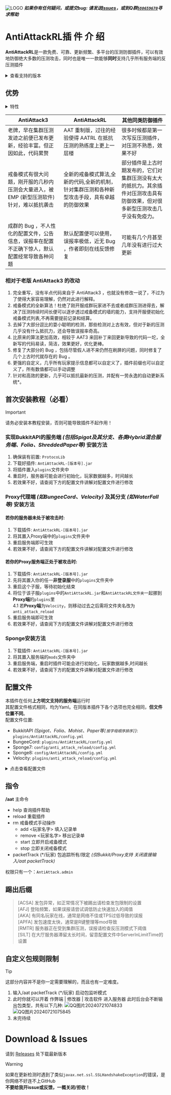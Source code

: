 ![LOGO](https://github.com/AntiAttackMC/AATRL_Public/assets/141195321/a132cebe-2a95-4344-868a-955a4c81a78b)
***如果你有任何疑问，或提交bug: 请发送[Issues](issues/)，或到Q群[`580659670`](https://qm.qq.com/q/gya17AyEyQ)寻求帮助***
# AntiAttackRL插 件 介 绍
**AntiAttackRL**是一款免费、可靠、更新频繁、多平台的压测防御插件，可以有效地防御绝大多数的压测攻击，同时也是唯一一款能够**同时**支持几乎所有服务端的反压测插件<br>

<details>
  
  <summary>查看支持的版本</summary>
  
  **BukkitAPI 系列**<br>
  * _Spigot_ 及其分支（如 _Paper_、_Purpur_ 等）<br>
  * _Hybrid_ 混合服务端<br>
  * 新式多线程服务端（如 _Folia_ 、 _ShreddedPaper_）<br>
  
  **Proxy 系列**<br>
  * _BungeeCord_ 、_Velocity_、_Waterfall_ <br>
  
  **Sponge 系列**<br>
  * _Sponge7_ 、_Sponge8_ <br>

</details>

## 优势
<details>
  
  <summary>特性</summary>
    
  * 防御 MOTD _(集群)_ 压测
  * 防御 Ping _(集群)_ 压测
  * 防御 假人 _(集群)_ 压测
  * 防御 Tab 包高频攻击
  * 防御 Move 包高频攻击
  * 防御连点器发包崩溃漏洞
  * 防御踢人漏洞压测攻击
  * 防御频繁握手多连接攻击
  * 防御洪水 Book 包攻击
  * 防御死亡 Motd / Ping 发包攻击
  * 不会阻隔正常玩家进入服务器
  * 插件可自动更新 *
  * 可高度自定义的配置文件
  * 可以自定义发包规则限制

</details>

|AntiAttack3 |	AntiAttackRL	|其他同类防御插件|
| -----------|----------------|-----------------|
|老牌，早在集群压测发迹之前便已发布更新，经验丰富。但正因如此，代码累赘|	AAT 重制版，过往的经验使得 AATRL 在抵抗压测的熟练度上更上一层楼	| 很多时候都是第一次写反压测插件，对压测不熟悉，效果不好
戒备模式有很大问题，刚开服的几秒内压测会大量进入，被 EMP (新型压测软件)针对，难以抵抗袭击 |	全新的戒备模式算法,全新的代码,全新的机制，针对集群压测和各种新型攻击手段，具有卓越的防御效果	| 部分插件是上古时期发布的，它们对集群压测没有太大的抵抗力。其余插件对压测攻击具有防御效果，但对很多新型压测攻击几乎没有免疫力。
成群的 Bug ，不人性化的配置文件，公告信息，误报率在配置不正确下惊人，默认配置经常导致各种问题 |	默认配置便可以使用，误报率极低，近无 Bug ，作者即刻在线反馈修复	| 可能有几个月甚至几年没有进行过大更新

### 相对于老版 AntiAttack3 的改动
1. 完全重写，没有半点代码来自于 AntiAttack3 ，也就没有修改一说了，不过为了使得大家容易理解，仍然对此进行解释。
2. 戒备模式的全新算法！杜绝了刚开服成群玩家进不去或者成群压测进得去，解决了压测持续时间长便可以逐步透过戒备模式的墙的能力，支持开服便初始化戒备模式列表,不再需要提前记录和结算。
3. 去掉了大部分逗比的耍小聪明的检测，那些检测对上古有效，但对于新的压测几乎没有什么抵抗力，还会导致误报率奇高。
4. 比原来的算法更加高效，相较于 AAT3 来回补丁来回更新导致的代码一坨，全新写的代码易读，简洁，效果更好，优化更棒。
5. 修复了大部分的 Bug ，包括尽管假人进不来仍然在刷屏的问题，同时修复了几个上古时代就存在的 Bug 。
6. 更强的自定义，几乎所有玩家提示信息都可以自定义了，插件前缀也可以自定义了，所有数值都可以手动调整
7. 针对和高效的更新，几乎可以抵抗最新的压测，并配有一劳永逸的自动更新系统*。

## 首次安装教程（必看）

> [!important]
> 请务必安装本教程安装，否则可能导致插件不起作用！

### 实现BukkitAPI的服务端 _(包括Spigot及其分支、各类Hybrid混合服务端、Folia、ShreddedPaper等)_ 安装方法
1. 确保装有前置: `ProtocoLib`
2. 下载好插件: `AntiAttackRL-[版本号].jar`
3. 将插件置入`plugins`文件夹中
4. 重启时，服务器可能会进行初始化，玩家数据越多，时间越长
5. 若效果不好，请查阅下方的配置文件讲解对配置文件进行修改
### Proxy代理端 _(如BungeeCord、Velocity)_ 及其分支 _(如WaterFall等)_ 安装方法
#### 若你的服务器未处于被攻击时:
1. 下载插件: `AntiAttackRL-[版本号].jar`
2. 将其置入Proxy端中的`plugins`文件夹中
3. 重启服务端即可生效
4. 若效果不好，请查阅下方的配置文件讲解对配置文件进行修改

#### 若你的Proxy服务端正处于被攻击时:
1. 下载插件: `AntiAttackRL-[版本号].jar`
2. 先将其置入你的任一**非登录服**中的`plugins`文件夹中
3. 重启这个子服，等待初始化结束
4. 将位于该子服`plugins`中的`AntiAttackRL.jar`和`AntiAttackRL文件夹`一起挪到**Proxy端**的`plugins`里<br>
   4.1 若**Proxy端**为`Velocity`，则移动过去之后需将文件夹名改为`anti_attack_reload`
6. 重启服务端即可生效
7. 若效果不好，请查阅下方的配置文件讲解对配置文件进行修改
### Sponge安装方法
1. 下载插件: `AntiAttackRL-[版本号].jar`
2. 将其置入服务端的`mods`文件夹中
3. 重启服务端，重启时插件可能会进行初始化，玩家数据越多,时间越长
4. 若效果不好，请查阅下方的配置文件讲解对配置文件进行修改
## 配置文件
本插件在任何**上方明文支持的服务端**运行时<br>
其配置文件格式相同，均为Yaml。在同版本插件下各个选项也完全相同，**但文件位置不同**。<br>
配置文件位置:<br>
- BukkitAPI _(Spigot、Folia、Mohist、Paper等`[按字母顺序排序]`)_: `plugins/AntiAttackRL/config.yml` <br>
- BungeeCord: `plugins/AntiAttackRL/config.yml` <br>
- Sponge7: `config/anti_attack_reload/config.yml` <br>
- Sponge8: `config/AntiAttackRL/config.yml` <br>
- Velocity: `plugins/anti_attack_reload/config.yml` <br>

<details>
<summary>点击查看配置文件</summary>

```yaml
AntiAttack:
  AutoUpdate: false  #自动更新
  Broadcast:
    enable: true    #聊天栏提示
    period: 10       #间隔
  CheckUpdate: true #检查更新
  PluginPrefix: §b§l[AntiAttackRL]   #插件提示前缀
AntiCreativeSlotAttack:   #防止非法发包
  KickMessage: §c非法发包!怀疑你在攻击服务器,请重新登录§b[ACSA]
  enable: true
AntiFastJoin: #防止快速加入
  DenyMessage: §c你加入过于频繁了!请稍等几秒!§b[AFJ]
  Interval: 4000    #检测间隔
  enable: true
AntiKickAttack: #防止把玩家顶掉线
  DenyMessage: §c有一个同名玩家已经在线了!§b[AKA]
  enable: true
AntiMOTDAttack: #防MOTD压测
  PerIP5sLimit: 10     #同一IP5秒最多请求次数
  Total5sLimit: 100      #全服5秒最多请求次数
  enable: true
AntiPacketFloodAttack: #防止发包洪水攻击
  KickMessage: §c%key_packet%发包量过多,已超出上限踢出值!§b[APFA]
  PacketLimit:
    PluginMessage:MC[|]BEdit:\S*:      #包名
      kick: 1                               
      period: 2000
      share: true
    PluginMessage:MC[|]BSign:\S*:
      kick: 1
      period: 2000
      share: true
    PluginMessage:\S*: ACCEPT
    '[\s\S]*':
      cancel: 25
      period: 500
      share: false
  enable: true
AntiPingAttack:   #ping攻击防御
  PerIPInterval: 500   #阈值
  TotalInterval: 50
  enable: true
AntiTabCompleteAttack:    #防止tab攻击
  PerIPInterval: 1000     #阈值
  TotalInterval: 100
  enable: true
Debug: false     #Debug模式
HandShakeLimiter:     #握手次数限制
  PerIPSecondLimit: 3
  enable: true
LoggerFilter:       #防止日志刷屏-将会删除
  enable: true
  exceptions:
  - io.netty.handler.codec.DecoderException
  - io.netty.handler.codec.CorruptedFrameException
RestrictMode:   #反压测模式（戒备模式）
  Timer:             #阈值，超出将会触发反压测
    CountLimit: 1    #计数限制
    CountPeriod: 5    #计数周期
    DenyMessage: §c服务器遭到集群压测,请稍等再登录!§b[RMTR]
  enable: true
ServerInLimitTime:   #大厅踢出
  KickMessage: §c你在大厅服务器里面待太久了，请重新进入服务器
  LobbyServers:     #大厅服务器名称
  - lobby1    
  - lobby2
  StaySeconds: 30   #踢出时间（单位：秒）
  enable: true
Versioning: 425    #插件版本号（请勿修改）
```

</details>

## 指令
**/aat** 主命令
- help 查询插件帮助
- reload 重载插件
- rm 戒备模式手动操作
  * add <玩家名字> 填入记录单
  * remove <玩家名字> 移出记录单
  * start 立即开启戒备模式
  * stop 立即关闭戒备模式
- packetTrack (*/玩家) 包追踪所有/限定 _(仅Bukkit/Proxy支持   关闭直接输入/aat packetTrack)_ 

权限只有一个：`AntiAttack.admin`
## 踢出后缀
> [ACSA] 发包异常，如正常情况下被踢出请检查发包限制的设置 <br>
> [AFJ] 登陆频繁，如果误报请尝试调低防止快速加入的阈值<br>
> [AKA] 有同名玩家在线，通常是网络不佳或TPS过低导致的误报<br>
> [APFA] 发包速度太快，通常是R键整理等mod导致<br>
> [RMTR] 服务器正在受到集群压测，误报请检查反压测模式下阈值<br>
> [SILT] 在大厅服务器滞留太长时间，留意配置文件中ServerInLimitTime的设置<br>

## 自定义包规则限制
> [!tip]
> 这部分内容并不是你一定需要理解的，而且也有一定难度。
1. 输入/aat packetTrack (*/玩家) 启动包监听模式
2. 此时你就可以开着 作弊端 | 修改器 | 攻击软件 进入服务器
   此时后台会不断输出包类型，共有以下几种:
   ![QQ图片20240721074833](https://github.com/user-attachments/assets/5ecf013f-a3fd-441c-9802-66cefed64cdd)
   ![QQ图片20240721075845](https://github.com/user-attachments/assets/bfd4b652-0caa-4837-84ca-39d06bf5dcf0)
4. 未完待续

# Download & Issues
请到 [Releases](releases/) 处下载最新版本
<br>
> [!WARNING]
> 如果在更新检测时遇到了类似`javax.net.ssl.SSLHandshakeException`的错误，是你网络不好连不上GitHub <br>
> **不要给我开issue或反馈，一概关闭/拒收！**
